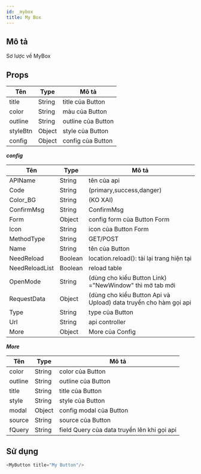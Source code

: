 ```yaml
---
id: _mybox
title: My Box
---
```


## **Mô tả**

Sơ lược về MyBox

## **Props**

| Tên | Type | Mô tả |
| --- | ---- |------ |
| title | String | title của Button |
| color | String | màu của Button |
| outline | String | outline của Button |
| styleBtn | Object | style của Button |
| config | Object | config của Button |

***config***

| Tên | Type | Mô tả |
| --- | ---- |------ |
| APIName | String | tên của api |
| Code | String | (primary,success,danger) |
| Color_BG | String | (KO XAI) |
| ConfirmMsg | String | ConfirmMsg |
| Form | Object | config form của Button Form |
| Icon | String | icon của Button Form |
| MethodType | String | GET/POST |
| Name | String | tên của Button |
| NeedReload | Boolean | location.reload(): tải lại trang hiện tại|
| NeedReloadList | Boolean | reload table |
| OpenMode | String | (dùng cho kiểu Button Link) ="NewWindow" thì mở tab mới |
| RequestData | Object | (dùng cho kiểu Button Api và Upload) data truyền cho hàm gọi api|
| Type | String | type của Button |
| Url | String | api controller |
| More | Object | More của Config |

 ***More***

 | Tên | Type | Mô tả |
| --- | ---- |------ |
| color | String | color của Button |
| outline | String | outline của Button |
| title | String | title của Button |
| style  | String | style của Button |
| modal  | Object | config modal của Button |
| source  | String | source của Button |
| fQuery | String | field Query của data truyền lên khi gọi api |

## **Sử dụng**

```javascript
<MyButton title="My Button"/>
```

